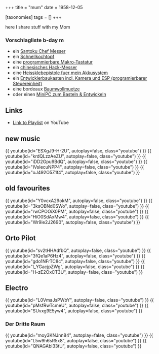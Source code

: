 +++
title = "mum"
date = 1958-12-05

[taxonomies]
tags = []
+++

here I share stuff with my Mom

### Vorschlagliste b-day m

- ein [Santoku Chef Messer](https://www.amazon.de/SHAN-ZU-Santokumesser-Dreilagiger-Verbundstahl/dp/B072MLXJJ8)
- ein [Schnellkochtopf](https://www.amazon.de/Amazon-Basics-Schnellkochtopf-Induktionsherde-Dichtungsring-4/dp/B071G5KNXK)
- eine [programmierbare Makro-Tastatur](https://www.amazon.de/BRIMFORD-Programmierbar-Makrotastatur-Hot-Swap-Unterst%C3%BCtzung-Fotoproduktion/dp/B0CXHQ17YH)
- ein [chinesisches Hack-Messer](https://www.amazon.de/SHAN-K%C3%BCchenmesser-ultrascharfes-ergonomischem-geschnittenes/dp/B07Q9ZS4B3)
- eine [Heissklebepistole fuer mein Akkusystem](https://www.amazon.de/Mellif-Hei%C3%9Fklebepistole-Makita-Akku-Klebestifte-Ladeger%C3%A4t/dp/B09LCCHQR8)
- ein [Entwicklerbaukasten incl. Kamera und ESP (programierbarer Steuereinheit)](https://www.amazon.de/FREENOVE-ESP32-WROVER-Included-Compatible-Wireless/dp/B0CJJKSN4F)
- eine bordeaux [Baumwollmuetze](https://www.amazon.de/CHILLOUTS-Herren-Longbeanie-Bordeaux-Einheitsgr%C3%B6%C3%9Fe/dp/B01MSLA4QO)
- oder einen [MiniPC zum Basteln & Entwickeln](https://www.amazon.de/Raspberry-Pi-Model-GB/dp/B07TGBLK33)


## Links

- [Link to Playlist](https://www.youtube.com/watch?v=Y0vcxA29okM&list=PLOH3lkRBTgQ9fnh4FI8pyQ1Rj2ghpW08Y) on YouTube

## new music

{{ youtube(id="ESXgJ9-H-2U", autoplay=false, class="youtube") }}
{{ youtube(id="krdQLzzAeZU", autoplay=false, class="youtube") }}
{{ youtube(id="iDD2Gpu9BdQ", autoplay=false, class="youtube") }}
{{ youtube(id="IVsIecuNPP4", autoplay=false, class="youtube") }}
{{ youtube(id="oJ492O5Z1f4", autoplay=false, class="youtube") }}


## old favourites

{{ youtube(id="Y0vcxA29okM", autoplay=false, class="youtube") }}
{{ youtube(id="3ksOBNd0SWo", autoplay=false, class="youtube") }}
{{ youtube(id="rwCPOOiX0PM", autoplay=false, class="youtube") }}
{{ youtube(id="HiO0SdAxMw4", autoplay=false, class="youtube") }}
{{ youtube(id="Wr9ie2J2690", autoplay=false, class="youtube") }}


## Orto Pilot

{{ youtube(id="sv2tHHAdfbQ", autoplay=false, class="youtube") }}
{{ youtube(id="3fQe1aP6Hz4", autoplay=false, class="youtube") }}
{{ youtube(id="gdo1NFrTC8c", autoplay=false, class="youtube") }}
{{ youtube(id="l_YGacjpZWg", autoplay=false, class="youtube") }}
{{ youtube(id="H-zE2OxCT3U", autoplay=false, class="youtube") }}


## Electro

{{ youtube(id="L0VmaJsPWbY", autoplay=false, class="youtube") }}
{{ youtube(id="pMsfRwTcmeU", autoplay=false, class="youtube") }}
{{ youtube(id="SUvxg9E5yw4", autoplay=false, class="youtube") }}


### Der Dritte Raum

{{ youtube(id="moy3KNJnn84", autoplay=false, class="youtube") }}
{{ youtube(id="L5w9h6sR5x8", autoplay=false, class="youtube") }}
{{ youtube(id="QNAGAbl33tU", autoplay=false, class="youtube") }}
